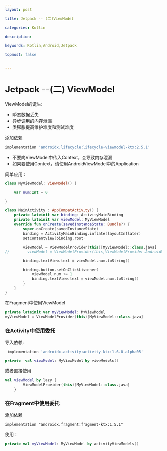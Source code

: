 ```yaml
---
layout: post

title: Jetpack -- (二)ViewModel

categories: Kotlin

description: 

keywords: Kotlin,Android,Jetpack

topmost: false


---
```


# Jetpack --(二) ViewModel

ViewModel的诞生:

* 瞬态数据丢失
* 异步调用的内存泄漏
* 类膨胀提高维护难度和测试难度



添加依赖

```groovy
implementation 'androidx.lifecycle:lifecycle-viewmodel-ktx:2.5.1'
```

* 不要向ViewModel中传入Context，会导致内存泄漏
* 如果要使用Context，请使用AndroidViewModel中的Application

简单应用：

```kotlin
class MyViewModel: ViewModel() {

    var num:Int = 0

}
```

```kotlin
class MainActivity : AppCompatActivity() {
    private lateinit var binding: ActivityMainBinding
    private lateinit var viewModel: MyViewModel
    override fun onCreate(savedInstanceState: Bundle?) {
        super.onCreate(savedInstanceState)
        binding = ActivityMainBinding.inflate(layoutInflater)
        setContentView(binding.root)

        viewModel = ViewModelProvider(this)[MyViewModel::class.java]
//        viewModel = ViewModelProvider(this,ViewModelProvider.AndroidViewModelFactory(this.application))[MyViewModel::class.java]

        binding.textView.text = viewModel.num.toString()

        binding.button.setOnClickListener{
            viewModel.num += 1
            binding.textView.text = viewModel.num.toString()
        }
    }
}
```

在Fragment中使用ViewModel

```kotlin
private lateinit var myViewModel: MyViewModel
myViewModel = ViewModelProvider(this)[MyViewModel::class.java]
```



### 在Activity中使用委托

导入依赖:

```groovy
 implementation 'androidx.activity:activity-ktx:1.6.0-alpha05'
```

```kotlin
private  val viewModel: MyViewModel by viewModels()
```

或者直接使用

```kotlin
val viewModel by lazy {
        ViewModelProvider(this)[MyViewModel::class.java]
    }
```

### 在Fragment中使用委托

添加依赖

```
implementation "androidx.fragment:fragment-ktx:1.5.1"
```

使用：

```kotlin
private val myViewModel: MyViewModel by activityViewModels()
```

